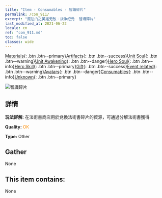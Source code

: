 ```yaml
---
title: "Item - Consumables - 智識碎片"
permalink: /con_911/
excerpt: "魔法门之英雄无敌：战争纪元  智識碎片"
last_modified_at: 2021-06-22
locale: cn
ref: "con_911.md"
toc: false
classes: wide
---
```

 [Materials](/ItemsCN/){: .btn .btn--primary}[Artifacts](/ItemsCN/Artifacts/){: .btn .btn--success}[Unit Soul](/ItemsCN/UnitSoul/){: .btn .btn--warning}[Unit Awakening](/ItemsCN/UnitAwakening/){: .btn .btn--danger}[Hero Soul](/ItemsCN/HeroSoul/){: .btn .btn--info}[Hero Skill](/ItemsCN/HeroSkill/){: .btn .btn--primary}[Gift](/ItemsCN/Gift/){: .btn .btn--success}[Event related](/ItemsCN/Events/){: .btn .btn--warning}[Avatars](/ItemsCN/Avatars/){: .btn .btn--danger}[Consumables](/ItemsCN/Consumables/){: .btn .btn--info}[Unknown](/ItemsCN/Unknown/){: .btn .btn--primary}

 ![智識碎片](/images/t/i_40004.png)

## 詳情
 **玩法詳解:** 在法術書商店用於兌換法術書碎片的資源，可通過分解法術書獲得

 **Quality:** <span style="color: #FF8C00">OK</span>

 **Type:** Other

## Gather

  None

## This item contains:

  None

